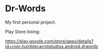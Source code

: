 # Dr-Words

My first personal project.

Play Store listing:

https://play.google.com/store/apps/details?id=com.humblecarrotstudios.android.drwords
